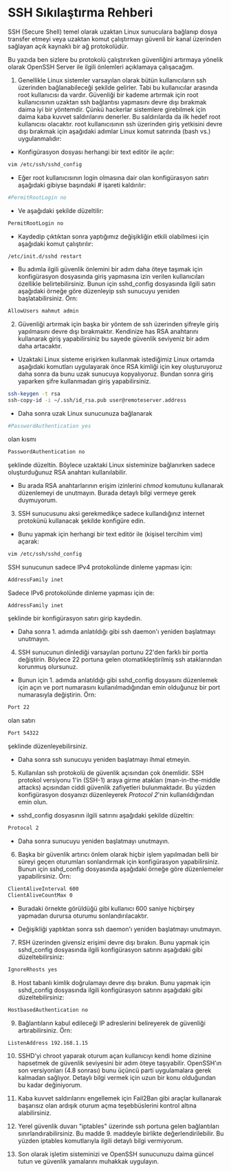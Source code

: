 # SSH Sıkılaştırma Rehberi

SSH (Secure Shell) temel olarak uzaktan Linux sunuculara bağlanıp dosya transfer etmeyi veya uzaktan komut çalıştırmayı güvenli bir kanal üzerinden sağlayan açık kaynaklı bir ağ protokolüdür.

Bu yazıda ben sizlere bu protokolü çalıştırırken güvenliğini artırmaya yönelik olarak OpenSSH Server ile ilgili önlemleri açıklamaya çalışacağım.


1) Genellikle Linux sistemler varsayılan olarak bütün kullanıcıların ssh üzerinden bağlanabileceği şekilde gelirler. Tabi bu kullanıcılar arasında root kullanıcısı da vardır. Güvenliği bir kademe artırmak için root kullanıcısının uzaktan ssh bağlantısı yapmasını devre dışı bırakmak daima iyi bir yöntemdir.
Çünkü hackerlar sistemlere girebilmek için daima kaba kuvvet saldırılarını denerler. Bu saldırılarda da ilk hedef root kullanıcısı olacaktır.
root kullanıcısının ssh üzerinden giriş yetkisini devre dışı bırakmak için aşağıdaki adımlar Linux komut satırında (bash vs.) uygulanmalıdır:
 * Konfigürasyon dosyası herhangi bir text editör ile açılır:
```bash
vim /etc/ssh/sshd_config
```
 * Eğer root kullanıcısının login olmasına dair olan konfigürasyon satırı aşağıdaki gibiyse başındaki # işareti kaldırılır:
```bash
#PermitRootLogin no
```
 * Ve aşağıdaki şekilde düzeltilir:
```bash
PermitRootLogin no
```

 * Kaydedip çıktıktan sonra yaptığımız değişikliğin etkili olabilmesi için aşağıdaki komut çalıştırılır:
```bash
/etc/init.d/sshd restart
```

 * Bu adımla ilgili güvenlik önlemini bir adım daha öteye taşımak için konfigürasyon dosyasında giriş yapmasına izin verilen kullanıcıları özellikle belirtebilirsiniz. Bunun için sshd_config dosyasında ilgili satırı aşağıdaki örneğe göre düzenleyip ssh sunucuyu yeniden başlatabilirsiniz. Örn:
 ```bash
AllowUsers mahmut admin
```

2. Güvenliği artırmak için başka bir yöntem de ssh üzerinden şifreyle giriş yapılmasını devre dışı bırakmaktır. Kendinize has RSA anahtarını kullanarak giriş yapabilirsiniz bu sayede güvenlik seviyeniz bir adım daha artacaktır.
 * Uzaktaki Linux sisteme erişirken kullanmak istediğimiz Linux ortamda aşağıdaki komutları uygulayarak önce RSA kimliği için key oluşturuyoruz daha sonra da bunu uzak sunucuya kopyalıyoruz. Bundan sonra giriş yaparken şifre kullanmadan giriş yapabilirsiniz.
```bash
ssh-keygen -t rsa
ssh-copy-id -i ~/.ssh/id_rsa.pub user@remoteserver.address
```

 * Daha sonra uzak Linux sunucunuza bağlanarak
 ```bash
 #PasswordAuthentication yes
 ```
olan kısmı
```bash
PasswordAuthentication no
```
şeklinde düzeltin. Böylece uzaktaki Linux sisteminize bağlanırken sadece oluşturduğunuz RSA anahtarı kullanılabilir.
 * Bu arada RSA anahtarlarının erişim izinlerini _chmod_ komutunu kullanarak düzenlemeyi de unutmayın. Burada detaylı bilgi vermeye gerek duymuyorum.

3. SSH sunucusunu aksi gerekmedikçe sadece kullandığınız internet protokünü kullanacak şekilde konfigüre edin.
 * Bunu yapmak için herhangi bir text editör ile (kişisel tercihim vim) açarak:
```bash
vim /etc/ssh/sshd_config
```
SSH sunucunun sadece IPv4 protokolünde dinleme yapması için:
```bash
AddressFamily inet
```
Sadece IPv6 protokolünde dinleme yapması için de:
```bash
AddressFamily inet
```
şeklinde bir konfigürasyon satırı girip kaydedin.

 * Daha sonra 1. adımda anlatıldığı gibi ssh daemon'ı yeniden başlatmayı unutmayın.

4. SSH sunucunun dinlediği varsayılan portunu 22'den farklı bir portla değiştirin. Böylece 22 portuna gelen otomatikleştirilmiş ssh ataklarından korunmuş olursunuz.
 * Bunun için 1. adımda anlatıldığı gibi sshd_config dosyasını düzenlemek için açın ve port numarasını kullanılmadığından emin olduğunuz bir port numarasıyla değiştirin. Örn:
```bash
Port 22
```
olan satırı
```bash
Port 54322
```
şeklinde düzenleyebilirsiniz.

 * Daha sonra ssh sunucuyu yeniden başlatmayı ihmal etmeyin.


5. Kullanılan ssh protokolü de güvenlik açısından çok önemlidir. SSH protokol versiyonu 1'in (SSH-1) araya girme atakları (man-in-the-middle attacks) açısından ciddi güvenlik zafiyetleri bulunmaktadır. Bu yüzden konfigürasyon dosyanızı düzenleyerek _Protocol 2_'nin kullanıldığından emin olun.
 * sshd_config dosyasının ilgili satırını aşağıdaki şekilde düzeltin:
```bash
Protocol 2
```

 * Daha sonra sunucuyu yeniden başlatmayı unutmayın.

6. Başka bir güvenlik artırıcı önlem olarak hiçbir işlem yapılmadan belli bir süreyi geçen oturumları sonlandırmak için konfigürasyon yapabilirsiniz. Bunun için sshd_config dosyasında aşağıdaki örneğe göre düzenlemeler yapabilirsiniz. Örn:
```bash
ClientAliveInterval 600
ClientAliveCountMax 0
```
 * Buradaki örnekte görüldüğü gibi kullanıcı 600 saniye hiçbirşey yapmadan durursa oturumu sonlandırılacaktır.

 * Değişikliği yaptıktan sonra ssh daemon'ı yeniden başlatmayı unutmayın.

7. RSH üzerinden givensiz erişimi devre dışı bırakın. Bunu yapmak için sshd_config dosyasında ilgili konfigürasyon satırını aşağıdaki gibi düzeltebilirsiniz:
```bash
IgnoreRhosts yes
```

8. Host tabanlı kimlik doğrulamayı devre dışı bırakın. Bunu yapmak için sshd_config dosyasında ilgili konfigürasyon satırını aşağıdaki gibi düzeltebilirsiniz:
```bash
HostbasedAuthentication no
```

9. Bağlantıların kabul edileceği IP adreslerini belireyerek de güvenliği artırabilirsiniz. Örn:
```bash
ListenAddress 192.168.1.15
```

10. SSHD'yi chroot yaparak oturum açan kullanıcıyı kendi home dizinine hapsetmek de güvenlik seviyesini bir adım öteye taşıyabilir. OpenSSH'ın son versiyonları (4.8 sonrası) bunu üçüncü parti uygulamalara gerek kalmadan sağlıyor. Detaylı bilgi vermek için uzun bir konu olduğundan bu kadar değiniyorum.

11. Kaba kuvvet saldırılarını engellemek için Fail2Ban gibi araçlar kullanarak başarısız olan ardışık oturum açma teşebbüslerini kontrol altına alabilirsiniz.

12. Yerel güvenlik duvarı "iptables" üzerinde ssh portuna gelen bağlantıları sınırlandırabilirsiniz. Bu madde 9. maddeyle birlikte değerlendirilebilir. Bu yüzden iptables komutlarıyla ilgili detaylı bilgi vermiyorum.

13. Son olarak işletim sisteminizi ve OpenSSH sunucunuzu daima güncel tutun ve güvenlik yamalarını muhakkak uygulayın.
